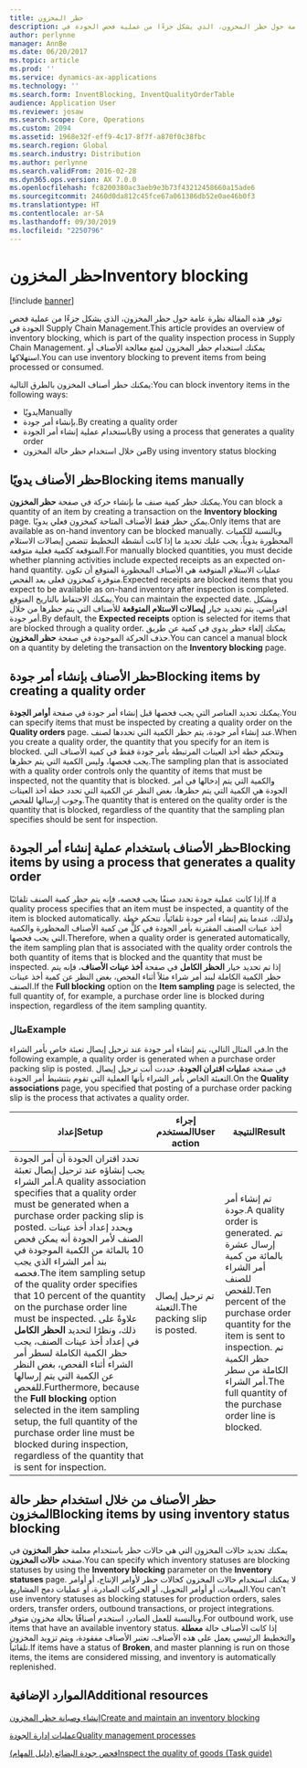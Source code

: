 ```yaml
---
title: حظر المخزون
description: يوفر هذا الموضوع نظرة عامة حول حظر المخزون، الذي يشكل جزءًا من عملية فحص الجودة في Supply Chain Management. يمكنك استخدام حظر المخزون لمنع معالجة الأصناف أو استهلاكها.
author: perlynne
manager: AnnBe
ms.date: 06/20/2017
ms.topic: article
ms.prod: ''
ms.service: dynamics-ax-applications
ms.technology: ''
ms.search.form: InventBlocking, InventQualityOrderTable
audience: Application User
ms.reviewer: josaw
ms.search.scope: Core, Operations
ms.custom: 2094
ms.assetid: 1968e32f-eff9-4c17-8f7f-a870f0c38fbc
ms.search.region: Global
ms.search.industry: Distribution
ms.author: perlynne
ms.search.validFrom: 2016-02-28
ms.dyn365.ops.version: AX 7.0.0
ms.openlocfilehash: fc8200380ac3aeb9e3b73f43212458660a15ade6
ms.sourcegitcommit: 2460d0da812c45fce67a061386db52e0ae46b0f3
ms.translationtype: HT
ms.contentlocale: ar-SA
ms.lasthandoff: 09/30/2019
ms.locfileid: "2250796"
---
```

# <a name="inventory-blocking"></a><span data-ttu-id="d4545-104">حظر المخزون</span><span class="sxs-lookup"><span data-stu-id="d4545-104">Inventory blocking</span></span>

[!include [banner](../includes/banner.md)]

<span data-ttu-id="d4545-105">توفر هذه المقالة نظرة عامة حول حظر المخزون، الذي يشكل جزءًا من عملية فحص الجودة في Supply Chain Management.</span><span class="sxs-lookup"><span data-stu-id="d4545-105">This article provides an overview of inventory blocking, which is part of the quality inspection process in Supply Chain Management.</span></span> <span data-ttu-id="d4545-106">يمكنك استخدام حظر المخزون لمنع معالجة الأصناف أو استهلاكها.</span><span class="sxs-lookup"><span data-stu-id="d4545-106">You can use inventory blocking to prevent items from being processed or consumed.</span></span>

<span data-ttu-id="d4545-107">يمكنك حظر أصناف المخزون بالطرق التالية:</span><span class="sxs-lookup"><span data-stu-id="d4545-107">You can block inventory items in the following ways:</span></span>
-   <span data-ttu-id="d4545-108">يدويًا</span><span class="sxs-lookup"><span data-stu-id="d4545-108">Manually</span></span>
-   <span data-ttu-id="d4545-109">بإنشاء أمر جودة.</span><span class="sxs-lookup"><span data-stu-id="d4545-109">By creating a quality order</span></span>
-   <span data-ttu-id="d4545-110">باستخدام عملية إنشاء أمر الجودة</span><span class="sxs-lookup"><span data-stu-id="d4545-110">By using a process that generates a quality order</span></span>
-   <span data-ttu-id="d4545-111">من خلال استخدام حظر حالة المخزون</span><span class="sxs-lookup"><span data-stu-id="d4545-111">By using inventory status blocking</span></span>

## <a name="blocking-items-manually"></a><span data-ttu-id="d4545-112">حظر الأصناف يدويًا</span><span class="sxs-lookup"><span data-stu-id="d4545-112">Blocking items manually</span></span>
<span data-ttu-id="d4545-113">يمكنك حظر كمية صنف ما بإنشاء حركة في صفحة **حظر المخزون**.</span><span class="sxs-lookup"><span data-stu-id="d4545-113">You can block a quantity of an item by creating a transaction on the **Inventory blocking** page.</span></span> <span data-ttu-id="d4545-114">يمكن حظر فقط الأصناف المتاحة كمخزون فعلي يدويًا.</span><span class="sxs-lookup"><span data-stu-id="d4545-114">Only items that are available as on-hand inventory can be blocked manually.</span></span> <span data-ttu-id="d4545-115">وبالنسبة للكميات المحظورة يدوياً، يجب عليك تحديد ما إذا كانت أنشطة التخطيط تتضمن إيصالات الاستلام المتوقعة ككمية فعلية متوقعة.</span><span class="sxs-lookup"><span data-stu-id="d4545-115">For manually blocked quantities, you must decide whether planning activities include expected receipts as an expected on-hand quantity.</span></span> <span data-ttu-id="d4545-116">عمليات الاستلام المتوقعة هي الأصناف المحظورة المتوقع أن تكون متوفرة كمخزون فعلى بعد الفحص.</span><span class="sxs-lookup"><span data-stu-id="d4545-116">Expected receipts are blocked items that you expect to be available as on-hand inventory after inspection is completed.</span></span> <span data-ttu-id="d4545-117">يمكنك الاحتفاظ بالتاريخ المتوقع.</span><span class="sxs-lookup"><span data-stu-id="d4545-117">You can maintain the expected date.</span></span> <span data-ttu-id="d4545-118">وبشكل افتراضي، يتم تحديد خيار **إيصالات الاستلام المتوقعة** للأصناف التي يتم حظرها من خلال أمر جودة.</span><span class="sxs-lookup"><span data-stu-id="d4545-118">By default, the **Expected receipts** option is selected for items that are blocked through a quality order.</span></span> <span data-ttu-id="d4545-119">يمكنك إلغاء حظر يدوي في كمية عن طريق حذف الحركة الموجودة في صفحة **حظر المخزون**.</span><span class="sxs-lookup"><span data-stu-id="d4545-119">You can cancel a manual block on a quantity by deleting the transaction on the **Inventory blocking** page.</span></span>

## <a name="blocking-items-by-creating-a-quality-order"></a><span data-ttu-id="d4545-120">حظر الأصناف بإنشاء أمر جودة</span><span class="sxs-lookup"><span data-stu-id="d4545-120">Blocking items by creating a quality order</span></span>
<span data-ttu-id="d4545-121">يمكنك تحديد العناصر التي يجب فحصها قبل إنشاء أمر جودة في صفحة **أوامر الجودة**.</span><span class="sxs-lookup"><span data-stu-id="d4545-121">You can specify items that must be inspected by creating a quality order on the **Quality orders** page.</span></span> <span data-ttu-id="d4545-122">عند إنشاء أمر جودة، يتم حظر الكمية التي تحددها لصنف.</span><span class="sxs-lookup"><span data-stu-id="d4545-122">When you create a quality order, the quantity that you specify for an item is blocked.</span></span> <span data-ttu-id="d4545-123">وتتحكم خطة أخذ العينات المرتبطة بأمر جودة فقط في كمية الأصناف التي يجب فحصها، وليس الكمية التي يتم حظرها.</span><span class="sxs-lookup"><span data-stu-id="d4545-123">The sampling plan that is associated with a quality order controls only the quantity of items that must be inspected, not the quantity that is blocked.</span></span> <span data-ttu-id="d4545-124">والكمية التي يتم إدخالها في أمر الجودة هي الكمية التي يتم حظرها، بغض النظر عن الكمية التي تحدد خطة أخذ العينات وجوب إرسالها للفحص.</span><span class="sxs-lookup"><span data-stu-id="d4545-124">The quantity that is entered on the quality order is the quantity that is blocked, regardless of the quantity that the sampling plan specifies should be sent for inspection.</span></span>

## <a name="blocking-items-by-using-a-process-that-generates-a-quality-order"></a><span data-ttu-id="d4545-125">حظر الأصناف باستخدام عملية إنشاء أمر الجودة</span><span class="sxs-lookup"><span data-stu-id="d4545-125">Blocking items by using a process that generates a quality order</span></span>
<span data-ttu-id="d4545-126">إذا كانت عملية جودة تحدد صنفًا يجب فحصه، فإنه يتم حظر كمية الصنف تلقائيًا.</span><span class="sxs-lookup"><span data-stu-id="d4545-126">If a quality process specifies that an item must be inspected, a quantity of the item is blocked automatically.</span></span> <span data-ttu-id="d4545-127">ولذلك، عندما يتم إنشاء أمر جودة تلقائياً، تتحكم خطة أخذ عينات الصنف المقترنة بأمر الجودة في كلٍّ من كمية الأصناف المحظورة والكمية التي يجب فحصها.</span><span class="sxs-lookup"><span data-stu-id="d4545-127">Therefore, when a quality order is generated automatically, the item sampling plan that is associated with the quality order controls the both quantity of items that is blocked and the quantity that must be inspected.</span></span> <span data-ttu-id="d4545-128">إذا تم تحديد خيار **الحظر الكامل** في صفحة **أخذ عينات الأصناف**، فإنه يتم حظر الكمية الكاملة لبند أمر شراء مثلاً أثناء الفحص، بغض النظر عن كمية أخذ عينات الصنف.</span><span class="sxs-lookup"><span data-stu-id="d4545-128">If the **Full blocking** option on the **Item sampling** page is selected, the full quantity of, for example, a purchase order line is blocked during inspection, regardless of the item sampling quantity.</span></span>
### <a name="example"></a><span data-ttu-id="d4545-129">مثال</span><span class="sxs-lookup"><span data-stu-id="d4545-129">Example</span></span>

<span data-ttu-id="d4545-130">في المثال التالي، يتم إنشاء أمر جودة عند ترحيل إيصال تعبئة خاص بأمر الشراء.</span><span class="sxs-lookup"><span data-stu-id="d4545-130">In the following example, a quality order is generated when a purchase order packing slip is posted.</span></span> <span data-ttu-id="d4545-131">في صفحة **عمليات اقتران الجودة‬**، حددت أنت ترحيل إيصال التعبئة الخاص بأمر الشراء بأنها العملية التي تقوم بتنشيط أمر الجودة.</span><span class="sxs-lookup"><span data-stu-id="d4545-131">On the **Quality associations** page, you specified that posting of a purchase order packing slip is the process that activates a quality order.</span></span>

|<span data-ttu-id="d4545-132">إعداد</span><span class="sxs-lookup"><span data-stu-id="d4545-132">Setup</span></span>                                                                     |<span data-ttu-id="d4545-133">إجراء المستخدم</span><span class="sxs-lookup"><span data-stu-id="d4545-133">User action</span></span>                 |<span data-ttu-id="d4545-134">النتيجة</span><span class="sxs-lookup"><span data-stu-id="d4545-134">Result</span></span>             |
|--------------------------------------------------------------------------|----------------------------|-------------------|
| <span data-ttu-id="d4545-135">تحدد اقتران الجودة أن أمر الجودة يجب إنشاؤه عند ترحيل إيصال تعبئة أمر الشراء.</span><span class="sxs-lookup"><span data-stu-id="d4545-135">A quality association specifies that a quality order must be generated when a purchase order packing slip is posted.</span></span> <span data-ttu-id="d4545-136">ويحدد إعداد أخذ عينات الصنف لأمر الجودة أنه يمكن فحص 10 بالمائة من الكمية الموجودة في بند أمر الشراء الذي يجب فحصه.</span><span class="sxs-lookup"><span data-stu-id="d4545-136">The item sampling setup of the quality order specifies that 10 percent of the quantity on the purchase order line must be inspected.</span></span> <span data-ttu-id="d4545-137">علاوةً على ذلك، ونظرًا لتحديد **الحظر الكامل** في إعداد أخذ عينات الصنف، يجب حظر الكمية الكاملة لسطر أمر الشراء أثناء الفحص، بغض النظر عن الكمية التي يتم إرسالها للفحص.</span><span class="sxs-lookup"><span data-stu-id="d4545-137">Furthermore, because the **Full blocking** option selected in the item sampling setup, the full quantity of the purchase order line must be blocked during inspection, regardless of the quantity that is sent for inspection.</span></span> | <span data-ttu-id="d4545-138">تم ترحيل إيصال التعبئة.</span><span class="sxs-lookup"><span data-stu-id="d4545-138">The packing slip is posted.</span></span> | <span data-ttu-id="d4545-139">تم إنشاء أمر جودة.</span><span class="sxs-lookup"><span data-stu-id="d4545-139">A quality order is generated.</span></span> <span data-ttu-id="d4545-140">تم إرسال عشرة بالمائة من كمية أمر الشراء للصنف للفحص.</span><span class="sxs-lookup"><span data-stu-id="d4545-140">Ten percent of the purchase order quantity for the item is sent to inspection.</span></span> <span data-ttu-id="d4545-141">تم حظر الكمية الكاملة من سطر أمر الشراء.</span><span class="sxs-lookup"><span data-stu-id="d4545-141">The full quantity of the purchase order line is blocked.</span></span> |

## <a name="blocking-items-by-using-inventory-status-blocking"></a><span data-ttu-id="d4545-142">حظر الأصناف من خلال استخدام حظر حالة المخزون</span><span class="sxs-lookup"><span data-stu-id="d4545-142">Blocking items by using inventory status blocking</span></span>
<span data-ttu-id="d4545-143">يمكنك تحديد حالات المخزون التي هي حالات حظر باستخدام معلمة **حظر المخزون** في صفحة **حالات المخزون**.</span><span class="sxs-lookup"><span data-stu-id="d4545-143">You can specify which inventory statuses are blocking statuses by using the **Inventory blocking** parameter on the **Inventory statuses** page.</span></span> <span data-ttu-id="d4545-144">لا يمكنك استخدام حالات المخزون كحالات حظر لأوامر الإنتاج، أو أوامر المبيعات، أو أوامر التحويل، أو الحركات الصادرة، أو عمليات دمج المشاريع.</span><span class="sxs-lookup"><span data-stu-id="d4545-144">You can't use inventory statuses as blocking statuses for production orders, sales orders, transfer orders, outbound transactions, or project integrations.</span></span> <span data-ttu-id="d4545-145">وبالنسبة للعمل الصادر، استخدم أصنافًا بحالة مخزون متوفر.</span><span class="sxs-lookup"><span data-stu-id="d4545-145">For outbound work, use items that have an available inventory status.</span></span> <span data-ttu-id="d4545-146">إذا كانت الأصناف حالة **معطلة** والتخطيط الرئيسي يعمل على هذه الأصناف، تعتبر الأصناف مفقودة، ويتم تزويد المخزون تلقائياً.</span><span class="sxs-lookup"><span data-stu-id="d4545-146">If items have a status of **Broken**, and master planning is run on those items, the items are considered missing, and inventory is automatically replenished.</span></span>



<a name="additional-resources"></a><span data-ttu-id="d4545-147">الموارد الإضافية</span><span class="sxs-lookup"><span data-stu-id="d4545-147">Additional resources</span></span>
--------

[<span data-ttu-id="d4545-148">إنشاء وصيانة حظر المخزون</span><span class="sxs-lookup"><span data-stu-id="d4545-148">Create and maintain an inventory blocking</span></span>](tasks/create-maintain-inventory-blocking.md)

[<span data-ttu-id="d4545-149">عمليات إدارة الجودة</span><span class="sxs-lookup"><span data-stu-id="d4545-149">Quality management processes</span></span>](quality-management-processes.md)

[<span data-ttu-id="d4545-150">فحص جودة البضائع (دليل المهام)</span><span class="sxs-lookup"><span data-stu-id="d4545-150">Inspect the quality of goods (Task guide)</span></span>](tasks/inspect-quality-goods.md)
